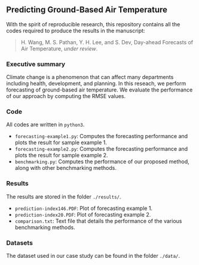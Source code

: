 ## Predicting Ground-Based Air Temperature

With the spirit of reproducible research, this repository contains all the codes required to produce the results in the manuscript:

> H. Wang, M. S. Pathan, Y. H. Lee, and S. Dev, Day-ahead Forecasts of Air Temperature, *under review*.


### Executive summary
Climate change is a phenomenon that can affect many departments including health, development, and planning. In this reseach, we perform forecasting of ground-based air temperature. We evaluate the performance of our approach by computing the RMSE values. 


### Code
All codes are written in `python3`.
+ `forecasting-example1.py`: Computes the forecasting performance and plots the result for sample example 1.
+ `forecasting-example2.py`: Computes the forecasting performance and plots the result for sample example 2.
+ `benchmarking.py`: Computes the performance of our proposed method, along with other benchmarking methods. 


### Results
The results are stored in the folder `./results/`.
+ `prediction-index146.PDF`: Plot of forecasting example 1.
+ `prediction-index20.PDF`: Plot of forecasting example 2.
+ `comparison.txt`: Text file that details the performance of the various benchmarking methods.


### Datasets
The dataset used in our case study can be found in the folder `./data/`.

